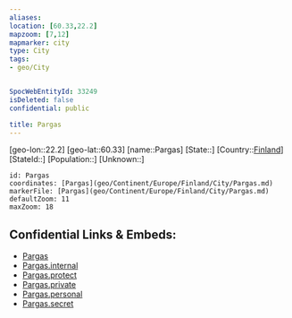 ```yaml
---
aliases: 
location: [60.33,22.2]
mapzoom: [7,12] 
mapmarker: city 
type: City
tags:
- geo/City


SpocWebEntityId: 33249
isDeleted: false
confidential: public

title: Pargas
---
```

[geo-lon::22.2]
[geo-lat::60.33]
[name::Pargas]
[State::]
[Country::[Finland](geo/Continent/Europe/Finland.md)]
[StateId::]
[Population::]
[Unknown::]


```leaflet
id: Pargas
coordinates: [Pargas](geo/Continent/Europe/Finland/City/Pargas.md)
markerFile: [Pargas](geo/Continent/Europe/Finland/City/Pargas.md)
defaultZoom: 11 
maxZoom: 18
```


## Confidential Links & Embeds: 
- [Pargas](../../../../../../_public/geo/Continent/Europe/Finland/City/Pargas.md) 
- [Pargas.internal](../../../../../../_internal/geo/Continent/Europe/Finland/City/Pargas.internal.md) 
- [Pargas.protect](../../../../../../_protect/geo/Continent/Europe/Finland/City/Pargas.protect.md) 
- [Pargas.private](../../../../../../_private/geo/Continent/Europe/Finland/City/Pargas.private.md) 
- [Pargas.personal](../../../../../../_personal/geo/Continent/Europe/Finland/City/Pargas.personal.md) 
- [Pargas.secret](../../../../../../_secret/geo/Continent/Europe/Finland/City/Pargas.secret.md) 
